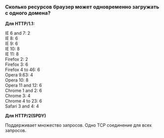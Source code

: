 ### Сколько ресурсов браузер может одновременно загружать с одного домена?

**Для HTTP/1.1:**

IE 6 and 7: 2 <br/>
IE 8: 6 <br/>
IE 9: 6 <br/>
IE 10: 8 <br/>
IE 11: 8 <br/>
Firefox 2: 2 <br/>
Firefox 3: 6 <br/>
Firefox 4 to 46: 6 <br/>
Opera 9.63: 4 <br/>
Opera 10: 8 <br/>
Opera 11 and 12: 6 <br/>
Chrome 1 and 2: 6 <br/>
Chrome 3: 4 <br/>
Chrome 4 to 23: 6 <br/>
Safari 3 and 4: 4 <br/>

**Для HTTP/2(SPDY)**

Поддерживает множество запросов. Одно TCP соединение для всех запросов.